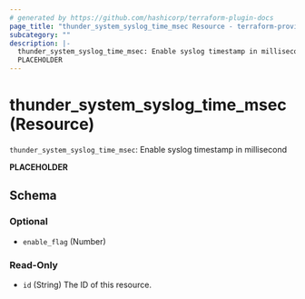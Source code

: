 ```yaml
---
# generated by https://github.com/hashicorp/terraform-plugin-docs
page_title: "thunder_system_syslog_time_msec Resource - terraform-provider-thunder"
subcategory: ""
description: |-
  thunder_system_syslog_time_msec: Enable syslog timestamp in millisecond
  PLACEHOLDER
---
```


# thunder_system_syslog_time_msec (Resource)

`thunder_system_syslog_time_msec`: Enable syslog timestamp in millisecond

__PLACEHOLDER__



<!-- schema generated by tfplugindocs -->
## Schema

### Optional

- `enable_flag` (Number)

### Read-Only

- `id` (String) The ID of this resource.


